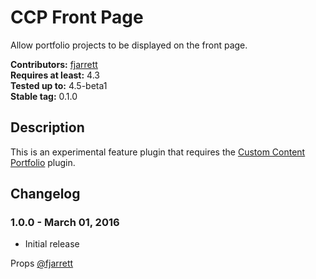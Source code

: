 # CCP Front Page

Allow portfolio projects to be displayed on the front page.

**Contributors:** [fjarrett](https://profiles.wordpress.org/fjarrett)  
**Requires at least:** 4.3  
**Tested up to:** 4.5-beta1  
**Stable tag:** 0.1.0  

## Description ##

This is an experimental feature plugin that requires the [Custom Content Portfolio](https://wordpress.org/plugins/custom-content-portfolio/) plugin.

## Changelog ##

### 1.0.0 - March 01, 2016 ###

* Initial release

Props [@fjarrett](https://github.com/fjarrett)
